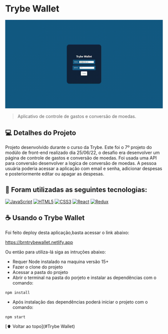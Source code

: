 # Trybe Wallet

<!---Esses são exemplos. Veja https://shields.io para outras pessoas ou para personalizar este conjunto de escudos. Você pode querer incluir dependências, status do projeto e informações de licença aqui--->

![Project Gif](./Trybe-wallet.gif)

> Aplicativo de controle de gastos e conversão de moedas.

## 💻 Detalhes do Projeto

Projeto desenvolvido durante o curso da Trybe. Este foi o 7º projeto do modúlo de front-end realizado dia 25/06/22, o desafio era desenvolver um página de controle de gastos e conversão de moedas. Foi usada uma API para conversão desenvolver a logica de conversão de moedas.
A pessoa usuária poderia acessar a aplicação com email e senha, adicionar despesas e posteriormente editar ou apagar as despesas.

## 🚀 Foram utilizadas as seguintes tecnologias:

<p align="left">
<a href="https://developer.mozilla.org/en-US/docs/Web/JavaScript" target="_blank" rel="noreferrer"><img src="https://raw.githubusercontent.com/danielcranney/readme-generator/main/public/icons/skills/javascript-colored.svg" width="36" height="36" alt="JavaScript" /></a>
<a href="https://developer.mozilla.org/en-US/docs/Glossary/HTML5" target="_blank" rel="noreferrer"><img src="https://raw.githubusercontent.com/danielcranney/readme-generator/main/public/icons/skills/html5-colored.svg" width="36" height="36" alt="HTML5" /></a>
<a href="https://www.w3.org/TR/CSS/#css" target="_blank" rel="noreferrer"><img src="https://raw.githubusercontent.com/danielcranney/readme-generator/main/public/icons/skills/css3-colored.svg" width="36" height="36" alt="CSS3" /></a>
<a href="https://reactjs.org/" target="_blank" rel="noreferrer"><img src="https://raw.githubusercontent.com/danielcranney/readme-generator/main/public/icons/skills/react-colored.svg" width="36" height="36" alt="React" /></a>
<a href="https://redux.js.org/" target="_blank" rel="noreferrer"><img src="https://raw.githubusercontent.com/danielcranney/readme-generator/main/public/icons/skills/redux-colored.svg" width="36" height="36" alt="Redux" /></a>
</p>

## ☕ Usando o Trybe Wallet

Foi feito deploy desta aplicação,basta acessar o link abaixo: 

https://brntrybewallet.netlify.app

Ou então para utiliza-lá siga as intruções abaixo:

* Requer Node instalado na maquina versão 15+
* Fazer o clone do projeto
* Acessar a pasta do projeto
* Abrir o terminal na pasta do porjeto e instalar as dependências com o comando: 
```
npm install
```
* Após instalação das dependências poderá iniciar o projeto com o comando: 
```
npm start
```

[⬆ Voltar ao topo](#Trybe Wallet)<br>
